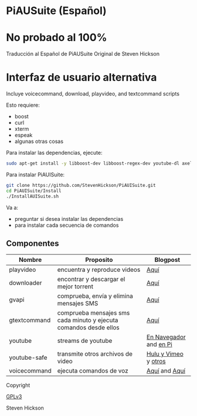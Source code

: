 # PiAUSuite (Español)

# No probado al 100%

Traducción al Español de PiAUSuite Original de Steven Hickson

# Interfaz de usuario alternativa

Incluye voicecommand, download, playvideo, and textcommand scripts

Esto requiere:

* boost
* curl
* xterm
* espeak
* algunas otras cosas

Para instalar las dependencias, ejecute:
```bash
sudo apt-get install -y libboost-dev libboost-regex-dev youtube-dl axel curl xterm libcurl4-gnutls-dev mpg123 flac sox
```

Para instalar PiAUISuite:
```bash
git clone https://github.com/StevenHickson/PiAUISuite.git
cd PiAUISuite/Install
./InstallAUISuite.sh
```

Va a:
* preguntar si desea instalar las dependencias
* para instalar cada secuencia de comandos

## Componentes

Nombre | Proposito | Blogpost
-----|---------|---------
playvideo | encuentra y reproduce videos | [Aquí](http://stevenhickson.blogspot.com/2013/03/playing-videos-intelligently-with.html)
downloader | encontrar y descargar el mejor torrent | [Aquí](http://stevenhickson.blogspot.com/2013/03/automatically-downloading-torrents-with.html)
gvapi | comprueba, envía y elimina mensajes SMS | [Aquí](http://stevenhickson.blogspot.com/2013/05/using-google-voice-c-api.html)
gtextcommand | comprueba mensajes sms cada minuto y ejecuta comandos desde ellos | [Aquí](http://stevenhickson.blogspot.com/2013/03/controlling-raspberry-pi-via-text.html)
youtube | streams de youtube | [En Navegador](http://stevenhickson.blogspot.com/2013/06/playing-youtube-videos-in-browser-on.html) and [en Pi](http://stevenhickson.blogspot.com/2013/04/using-youtube-on-raspberry-pi-without.html)
youtube-safe | transmite otros archivos de video | [Hulu y Vimeo](http://stevenhickson.blogspot.com/2013/06/getting-huluvimeo-to-work-on-raspberry.html) y [otros](http://stevenhickson.blogspot.com/2013/06/streaming-other-hd-video-sites-on.html)
voicecommand | ejecuta comandos de voz | [Aquí](http://stevenhickson.blogspot.com/2013/05/voice-command-v20-for-raspberry-pi.html) and [Aquí](http://stevenhickson.blogspot.com/2013/04/voice-control-on-raspberry-pi.html)

Copyright

[GPLv3](https://tldrlegal.com/license/gnu-general-public-license-v3-(gpl-3))

Steven Hickson

